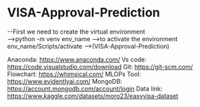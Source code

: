 # VISA-Approval-Prediction
--First we need to create the virtual environment  
-->python -m venv env_name
-->to activate the environment env_name/Scripts/activate
-->(VISA-Approval-Prediction)


Anaconda: https://www.anaconda.com/
Vs code: https://code.visualstudio.com/download
Git: https://git-scm.com/
Flowchart: https://whimsical.com/
MLOPs Tool: https://www.evidentlyai.com/
MongoDB: https://account.mongodb.com/account/login
Data link: https://www.kaggle.com/datasets/moro23/easyvisa-dataset